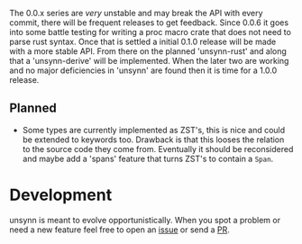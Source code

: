 The 0.0.x series are *very* unstable and may break the API with every commit, there will be
frequent releases to get feedback. Since 0.0.6 it goes into some battle testing for writing a
proc macro crate that does not need to parse rust syntax. Once that is settled a initial 0.1.0
release will be made with a more stable API. From there on the planned 'unsynn-rust' and along
that a 'unsynn-derive' will be implemented. When the later two are working and no major
deficiencies in 'unsynn' are found then it is time for a 1.0.0 release.


## Planned

* Some types are currently implemented as ZST's, this is nice and could be extended to
  keywords too. Drawback is that this looses the relation to the source code they come
  from. Eventually it should be reconsidered and maybe add a 'spans' feature that turns ZST's
  to contain a `Span`.



# Development

unsynn is meant to evolve opportunistically. When you spot a problem or need a new feature
feel free to open an [issue](https://git.pipapo.org/cehteh/unsynn/issues) or send a
[PR](https://git.pipapo.org/cehteh/unsynn/pulls).
